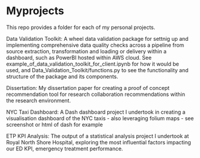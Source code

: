 # Myprojects

This repo provides a folder for each of my personal projects.

Data Validation Toolkit: A wheel data validation package for settnig up and implementing comprehensive data quality checks across a pipeline from source extraction, transformation and loading or delivery within a dashboard, such as PowerBI hosted within AWS cloud. See example_of_data_validation_toolkit_for_client.ipynb for how it would be used, and Data_Validation_Toolkit/functions.py to see the functionality and structure of the package and its components.

Dissertation: My dissertation paper for creating a proof of concept recommendation tool for research collaboration recommendations within the research environment.

NYC Taxi Dashboard: A Dash dashboard project I undertook in creating a visualisation dashboard of the NYC taxis - also leveraging folium maps - see screenshot or html of dash for example

ETP KPI Analysis: The output of a statistical analysis project I undertook at Royal North Shore Hospital, exploring the most influential factors impacting our ED KPI, emergency treatment performance.
